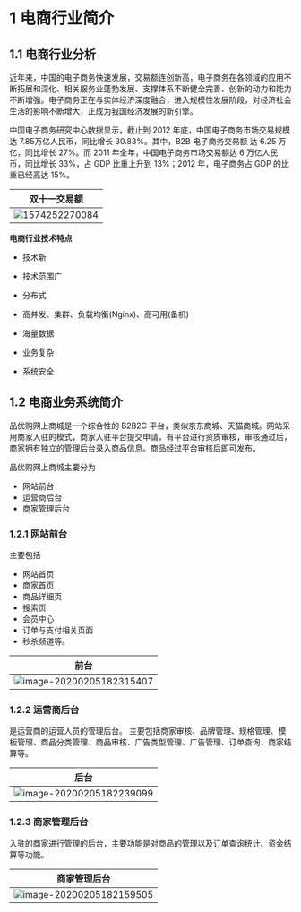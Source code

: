 # 1 电商行业简介

## 1.1 电商行业分析

近年来，中国的电子商务快速发展，交易额连创新高，电子商务在各领域的应用不断拓展和深化、相关服务业蓬勃发展、支撑体系不断健全完善、创新的动力和能力 不断增强。电子商务正在与实体经济深度融合，进入规模性发展阶段，对经济社会生活的影响不断增大，正成为我国经济发展的新引擎。

中国电子商务研究中心数据显示，截止到 2012 年底，中国电子商务市场交易规模达 7.85万亿人民币，同比增长 30.83%。其中，B2B 电子商务交易额 达 6.25 万亿，同比增长 27%。而 2011 年全年，中国电子商务市场交易额达 6 万亿人民币，同比增长 33%，占 GDP 比重上升到 13%；2012 年，电子商务占 GDP 的比重已经高达 15%。

| 双十一交易额                               |
| ------------------------------------------ |
| ![1574252270084](https://user-images.githubusercontent.com/75486726/180455317-0532d864-db1c-4694-a9de-ecce9f352236.png) |

**电商行业技术特点**

* 技术新

* 技术范围广

* 分布式

* 高并发、集群、负载均衡(Nginx)、高可用(备机)

* 海量数据

* 业务复杂

* 系统安全

## 1.2 电商业务系统简介

品优购网上商城是一个综合性的 B2B2C 平台，类似京东商城、天猫商城。网站采用商家入驻的模式，商家入驻平台提交申请，有平台进行资质审核，审核通过后，商家拥有独立的管理后台录入商品信息。商品经过平台审核后即可发布。

品优购网上商城主要分为

* 网站前台
* 运营商后台
* 商家管理后台

### 1.2.1 网站前台

主要包括

* 网站首页
* 商家首页
* 商品详细页
* 搜索页
* 会员中心
* 订单与支付相关页面
* 秒杀频道等。

| 前台                                                         |
| ------------------------------------------------------------ |
| ![image-20200205182315407](https://user-images.githubusercontent.com/75486726/180455485-ba9bf905-7e70-4003-b89d-7fd6a00594b0.png) |



### 1.2.2 运营商后台

是运营商的运营人员的管理后台。 主要包括商家审核、品牌管理、规格管理、模板管理、商品分类管理、商品审核、广告类型管理、广告管理、订单查询、商家结算等。

| 后台                                                         |
| ------------------------------------------------------------ |
| ![image-20200205182239099](https://user-images.githubusercontent.com/75486726/180455527-a05b2b22-b150-4109-9ded-725717805f84.png) |



### 1.2.3 商家管理后台

入驻的商家进行管理的后台，主要功能是对商品的管理以及订单查询统计、资金结算等功能。

| 商家管理后台                                                 |
| ------------------------------------------------------------ |
| ![image-20200205182159505](https://user-images.githubusercontent.com/75486726/180455559-1b4acd30-88bc-470f-a1de-90117c0d6337.png) |

